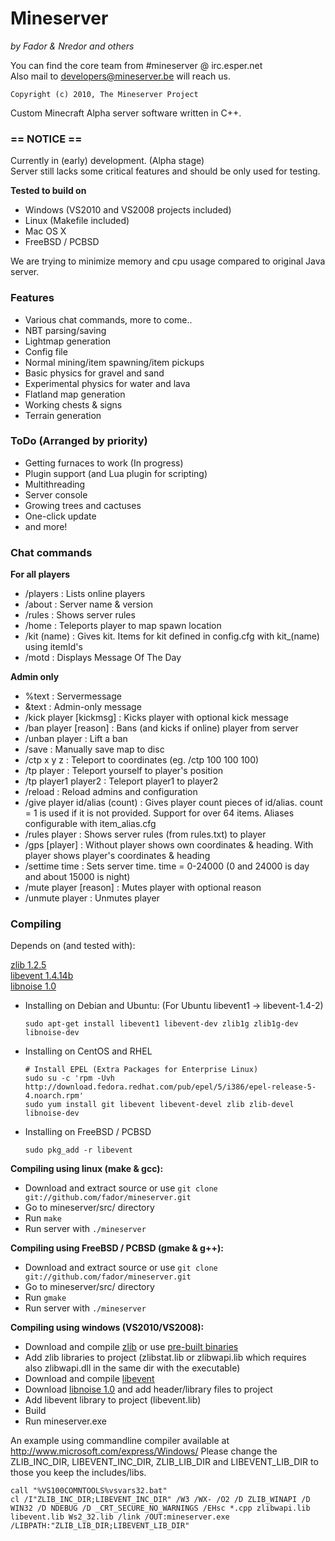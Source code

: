 # Mineserver
*by Fador & Nredor and others*

You can find the core team from #mineserver @ irc.esper.net   
Also mail to developers@mineserver.be will reach us.

    Copyright (c) 2010, The Mineserver Project

Custom Minecraft Alpha server software written in C++.

### == NOTICE ==
Currently in (early) development. (Alpha stage)   
Server still lacks some critical features and should be only used for testing.

**Tested to build on**

 * Windows (VS2010 and VS2008 projects included)
 * Linux (Makefile included)
 * Mac OS X
 * FreeBSD / PCBSD
 
We are trying to minimize memory and cpu usage compared to original Java server.

### Features
 * Various chat commands, more to come..
 * NBT parsing/saving
 * Lightmap generation
 * Config file
 * Normal mining/item spawning/item pickups
 * Basic physics for gravel and sand
 * Experimental physics for water and lava
 * Flatland map generation
 * Working chests & signs
 * Terrain generation
  
### ToDo (Arranged by priority)
 * Getting furnaces to work (In progress)
 * Plugin support (and Lua plugin for scripting)
 * Multithreading
 * Server console
 * Growing trees and cactuses
 * One-click update
 * and more!
 
### Chat commands

**For all players**

*  /players : Lists online players
*  /about : Server name & version
*  /rules : Shows server rules
*  /home : Teleports player to map spawn location
*  /kit (name) : Gives kit. Items for kit defined in config.cfg with kit_(name) using itemId's
*  /motd : Displays Message Of The Day

**Admin only**

*  %text : Servermessage 
*  &text : Admin-only message
*  /kick player [kickmsg] : Kicks player with optional kick message
*  /ban player [reason] : Bans (and kicks if online) player from server
*  /unban player : Lift a ban
*  /save : Manually save map to disc
*  /ctp x y z : Teleport to coordinates (eg. /ctp 100 100 100)
*  /tp player : Teleport yourself to player's position
*  /tp player1 player2 : Teleport player1 to player2
*  /reload : Reload admins and configuration
*  /give player id/alias (count) : Gives player count pieces of id/alias. count = 1 is used if it is not provided. Support for over 64 items. Aliases configurable with item_alias.cfg
*  /rules player : Shows server rules (from rules.txt) to player
*  /gps [player] : Without player shows own coordinates & heading. With player shows player's coordinates & heading
*  /settime time : Sets server time. time = 0-24000 (0 and 24000 is day and about 15000 is night)
*  /mute player [reason] : Mutes player with optional reason
*  /unmute player : Unmutes player
 
### Compiling
Depends on (and tested with):

 [zlib 1.2.5](http://www.zlib.org)   
 [libevent 1.4.14b](http://monkey.org/~provos/libevent/)   
 [libnoise 1.0](http://libnoise.sourceforge.net/)   

 * Installing on Debian and Ubuntu: (For Ubuntu libevent1 -> libevent-1.4-2)

    `sudo apt-get install libevent1 libevent-dev zlib1g zlib1g-dev libnoise-dev`

 * Installing on CentOS and RHEL

    `# Install EPEL (Extra Packages for Enterprise Linux)`   
    `sudo su -c 'rpm -Uvh http://download.fedora.redhat.com/pub/epel/5/i386/epel-release-5-4.noarch.rpm'`   
    `sudo yum install git libevent libevent-devel zlib zlib-devel libnoise-dev`   

 * Installing on FreeBSD / PCBSD

    `sudo pkg_add -r libevent`

**Compiling using linux (make & gcc):**

 * Download and extract source or use `git clone git://github.com/fador/mineserver.git`
 * Go to mineserver/src/ directory
 * Run `make`
 * Run server with `./mineserver`

**Compiling using FreeBSD / PCBSD (gmake & g++):**

 * Download and extract source or use `git clone git://github.com/fador/mineserver.git`
 * Go to mineserver/src/ directory
 * Run `gmake`
 * Run server with `./mineserver`
  
**Compiling using windows (VS2010/VS2008):**

 * Download and compile [zlib](http://www.zlib.org) or use [pre-built binaries](http://www.winimage.com/zLibDll/index.html)
 * Add zlib libraries to project (zlibstat.lib or zlibwapi.lib which requires also zlibwapi.dll in the same dir with the executable)
 * Download and compile [libevent](http://monkey.org/~provos/libevent/)
 * Download [libnoise 1.0](http://libnoise.sourceforge.net/) and add header/library files to project
 * Add libevent library to project (libevent.lib)
 * Build
 * Run mineserver.exe
 
 An example using commandline compiler available at http://www.microsoft.com/express/Windows/ Please change the ZLIB_INC_DIR, LIBEVENT_INC_DIR, ZLIB_LIB_DIR and LIBEVENT_LIB_DIR to those you keep the includes/libs.
 
    call "%VS100COMNTOOLS%vsvars32.bat"
    cl /I"ZLIB_INC_DIR;LIBEVENT_INC_DIR" /W3 /WX- /O2 /D ZLIB_WINAPI /D WIN32 /D NDEBUG /D _CRT_SECURE_NO_WARNINGS /EHsc *.cpp zlibwapi.lib libevent.lib Ws2_32.lib /link /OUT:mineserver.exe /LIBPATH:"ZLIB_LIB_DIR;LIBEVENT_LIB_DIR"


 
